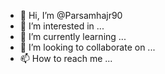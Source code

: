 - 👋 Hi, I’m @Parsamhajr90
- 👀 I’m interested in ...
- 🌱 I’m currently learning ...
- 💞️ I’m looking to collaborate on ...
- 📫 How to reach me ...

<!---
Parsamhajr90/Parsamhajr90 goois a ✨ special ✨ repository because its `README.md` (this file) appears on your GitHub profile.
You can click the Preview link to take a look at your changes.
--->
